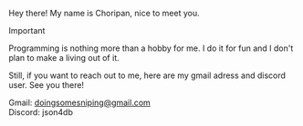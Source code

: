 Hey there! My name is Choripan, nice to meet you.

> [!IMPORTANT]  
> Programming is nothing more than a hobby for me. I do it for fun and I don't plan to make a living out of it.

Still, if you want to reach out to me, here are my gmail adress and discord user. See you there!

Gmail: doingsomesniping@gmail.com <br>
Discord: json4db
